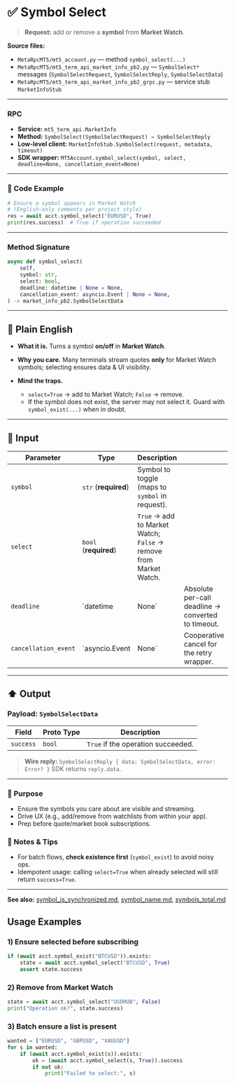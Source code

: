 # ✅ Symbol Select

> **Request:** add or remove a **symbol** from **Market Watch**.

**Source files:**

* `MetaRpcMT5/mt5_account.py` — method `symbol_select(...)`
* `MetaRpcMT5/mt5_term_api_market_info_pb2.py` — `SymbolSelect*` messages (`SymbolSelectRequest`, `SymbolSelectReply`, `SymbolSelectData`)
* `MetaRpcMT5/mt5_term_api_market_info_pb2_grpc.py` — service stub `MarketInfoStub`

---

### RPC

* **Service:** `mt5_term_api.MarketInfo`
* **Method:** `SymbolSelect(SymbolSelectRequest) → SymbolSelectReply`
* **Low-level client:** `MarketInfoStub.SymbolSelect(request, metadata, timeout)`
* **SDK wrapper:** `MT5Account.symbol_select(symbol, select, deadline=None, cancellation_event=None)`

---

### 🔗 Code Example

```python
# Ensure a symbol appears in Market Watch
# (English-only comments per project style)
res = await acct.symbol_select("EURUSD", True)
print(res.success)  # True if operation succeeded
```

---

### Method Signature

```python
async def symbol_select(
    self,
    symbol: str,
    select: bool,
    deadline: datetime | None = None,
    cancellation_event: asyncio.Event | None = None,
) -> market_info_pb2.SymbolSelectData
```

---

## 💬 Plain English

* **What it is.** Turns a symbol **on/off** in **Market Watch**.
* **Why you care.** Many terminals stream quotes **only** for Market Watch symbols; selecting ensures data & UI visibility.
* **Mind the traps.**

  * `select=True` → add to Market Watch; `False` → remove.
  * If the symbol does not exist, the server may not select it. Guard with `symbol_exist(...)` when in doubt.

---

## 🔽 Input

| Parameter            | Type                  | Description                                                       |                                                    |
| -------------------- | --------------------- | ----------------------------------------------------------------- | -------------------------------------------------- |
| `symbol`             | `str` (**required**)  | Symbol to toggle (maps to `symbol` in request).                   |                                                    |
| `select`             | `bool` (**required**) | `True` → add to Market Watch; `False` → remove from Market Watch. |                                                    |
| `deadline`           | \`datetime            | None\`                                                            | Absolute per-call deadline → converted to timeout. |
| `cancellation_event` | \`asyncio.Event       | None\`                                                            | Cooperative cancel for the retry wrapper.          |

---

## ⬆️ Output

### Payload: `SymbolSelectData`

| Field     | Proto Type | Description                        |
| --------- | ---------- | ---------------------------------- |
| `success` | `bool`     | `True` if the operation succeeded. |

> **Wire reply:** `SymbolSelectReply { data: SymbolSelectData, error: Error? }`
> SDK returns `reply.data`.

---

### 🎯 Purpose

* Ensure the symbols you care about are visible and streaming.
* Drive UX (e.g., add/remove from watchlists from within your app).
* Prep before quote/market book subscriptions.

### 🧩 Notes & Tips

* For batch flows, **check existence first** (`symbol_exist`) to avoid noisy ops.
* Idempotent usage: calling `select=True` when already selected will still return `success=True`.

---

**See also:** [symbol\_is\_synchronized.md](./symbol_is_synchronized.md), [symbol\_name.md](./symbol_name.md), [symbols\_total.md](./symbols_total.md)

## Usage Examples

### 1) Ensure selected before subscribing

```python
if (await acct.symbol_exist("BTCUSD")).exists:
    state = await acct.symbol_select("BTCUSD", True)
    assert state.success
```

### 2) Remove from Market Watch

```python
state = await acct.symbol_select("USDRUB", False)
print("Operation ok?", state.success)
```

### 3) Batch ensure a list is present

```python
wanted = ["EURUSD", "GBPUSD", "XAUUSD"]
for s in wanted:
    if (await acct.symbol_exist(s)).exists:
        ok = (await acct.symbol_select(s, True)).success
        if not ok:
            print("Failed to select:", s)
```

